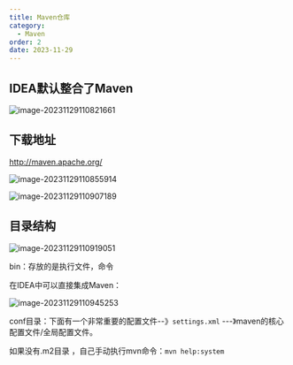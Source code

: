 ```yaml
---
title: Maven仓库
category:
  - Maven
order: 2
date: 2023-11-29
---
```


<!-- more -->

## IDEA默认整合了Maven

![image-20231129110821661](https://studyimages.oss-cn-beijing.aliyuncs.com/img/Maven/202311/202311291108027.png)

## 下载地址

http://maven.apache.org/

![image-20231129110855914](https://studyimages.oss-cn-beijing.aliyuncs.com/img/Maven/202311/202311291108293.png)

![image-20231129110907189](https://studyimages.oss-cn-beijing.aliyuncs.com/img/Maven/202311/202311291109465.png)

## 目录结构

![image-20231129110919051](https://studyimages.oss-cn-beijing.aliyuncs.com/img/Maven/202311/202311291109249.png)

bin：存放的是执行文件，命令 

在IDEA中可以直接集成Maven：

![image-20231129110945253](https://studyimages.oss-cn-beijing.aliyuncs.com/img/Maven/202311/202311291109590.png)

conf目录：下面有一个非常重要的配置文件--》`settings.xml` ---》maven的核心配置文件/全局配置文件。

如果没有.m2目录 ，自己手动执行mvn命令：`mvn help:system`